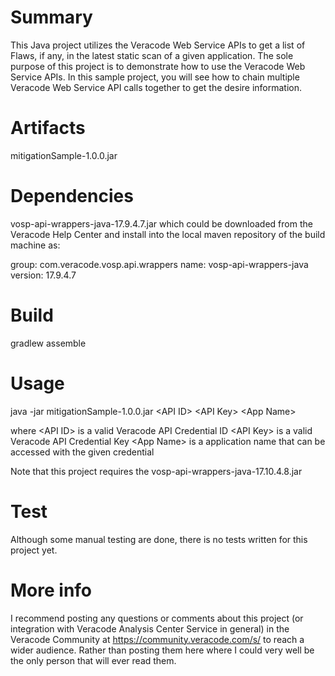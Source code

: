 # Summary
This Java project utilizes the Veracode Web Service APIs to get a list of Flaws, if any, in the latest static scan of a given application. The sole purpose of this project is to demonstrate how to use the Veracode Web Service APIs. In this sample project, you will see how to chain multiple Veracode Web Service API calls together to get the desire information.

# Artifacts
mitigationSample-1.0.0.jar

# Dependencies
vosp-api-wrappers-java-17.9.4.7.jar which could be downloaded from the Veracode Help Center and install into the local maven repository of the build machine as:

group: com.veracode.vosp.api.wrappers
name: vosp-api-wrappers-java
version: 17\.9\.4\.7

# Build
gradlew assemble

# Usage
java -jar mitigationSample-1.0.0.jar &lt;API ID&gt; &lt;API Key&gt; &lt;App Name&gt;

where &lt;API ID&gt; is a valid Veracode API Credential ID
      &lt;API Key&gt; is a valid Veracode API Credential Key
      &lt;App Name&gt; is a application name that can be accessed with the given credential

Note that this project requires the vosp-api-wrappers-java-17.10.4.8.jar

# Test
Although some manual testing are done, there is no tests written for this project yet.

# More info
I recommend posting any questions or comments about this project (or integration with Veracode Analysis Center Service in general) in the Veracode Community at https://community.veracode.com/s/ to reach a wider audience. Rather than posting them here where I could very well be the only person that will ever read them.

